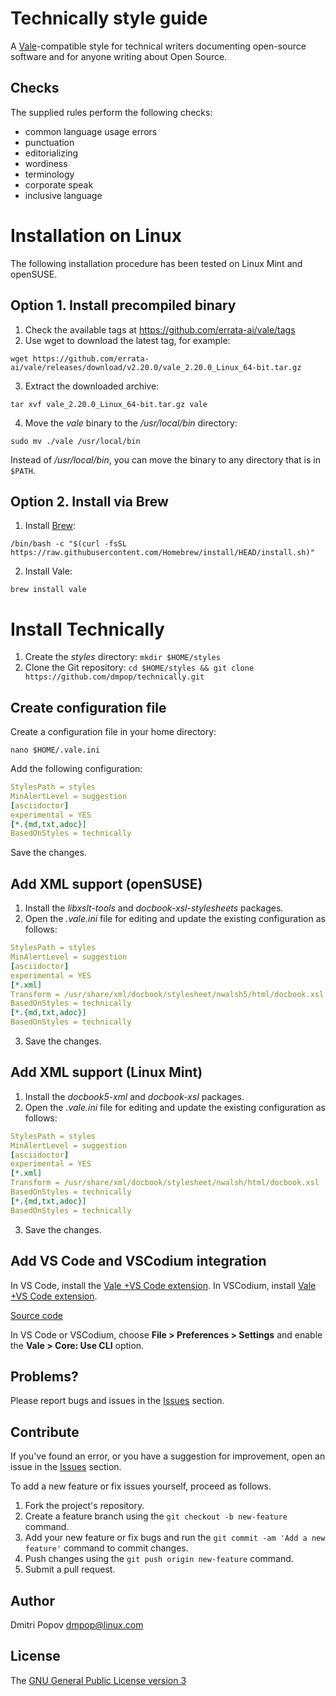 # Technically style guide

A [Vale](https://vale.sh)-compatible style for technical writers documenting open-source software and for anyone writing about Open Source.

## Checks

The supplied rules perform the following checks:

- common language usage errors
- punctuation
- editorializing
- wordiness
- terminology
- corporate speak
- inclusive language

# Installation on Linux

The following installation procedure has been tested on Linux Mint and openSUSE.

## Option 1. Install precompiled binary

1. Check the available tags at https://github.com/errata-ai/vale/tags
2. Use wget to download the latest tag, for example:

```shell
wget https://github.com/errata-ai/vale/releases/download/v2.20.0/vale_2.20.0_Linux_64-bit.tar.gz
```
3. Extract the downloaded archive:

```shell
tar xvf vale_2.20.0_Linux_64-bit.tar.gz vale
```
4. Move the _vale_ binary to the _/usr/local/bin_ directory:
```shell
sudo mv ./vale /usr/local/bin
```

Instead of _/usr/local/bin_, you can move the binary to any directory that is in `$PATH`.

## Option 2. Install via Brew

1. Install [Brew](https://brew.sh):
```shell
/bin/bash -c "$(curl -fsSL https://raw.githubusercontent.com/Homebrew/install/HEAD/install.sh)"
```

2. Install Vale:
```shell
brew install vale
```

# Install Technically

1. Create the _styles_ directory: `mkdir $HOME/styles`
2. Clone the Git repository: `cd $HOME/styles && git clone  https://github.com/dmpop/technically.git`

## Create configuration file

Create a configuration file in your home directory:

```shell
nano $HOME/.vale.ini
```
Add the following configuration:

```yaml
StylesPath = styles
MinAlertLevel = suggestion
[asciidoctor]
experimental = YES
[*.{md,txt,adoc}]
BasedOnStyles = technically
```

Save the changes.

## Add XML support (openSUSE)

1. Install the _libxslt-tools_ and _docbook-xsl-stylesheets_ packages.
2. Open the _.vale.ini_ file for editing and update the existing configuration as follows:

```yaml
StylesPath = styles
MinAlertLevel = suggestion
[asciidoctor]
experimental = YES
[*.xml]
Transform = /usr/share/xml/docbook/stylesheet/nwalsh5/html/docbook.xsl
BasedOnStyles = technically
[*.{md,txt,adoc}]
BasedOnStyles = technically
```

3. Save the changes.

## Add XML support (Linux Mint)

1. Install the _docbook5-xml_ and _docbook-xsl_ packages.
2. Open the _.vale.ini_ file for editing and update the existing configuration as follows:

```yaml
StylesPath = styles
MinAlertLevel = suggestion
[asciidoctor]
experimental = YES
[*.xml]
Transform = /usr/share/xml/docbook/stylesheet/nwalsh/html/docbook.xsl
BasedOnStyles = technically
[*.{md,txt,adoc}]
BasedOnStyles = technically
```

3. Save the changes.

## Add VS Code and VSCodium integration

In VS Code, install the [Vale +VS Code extension](https://marketplace.visualstudio.com/items?itemName=errata-ai.vale-server).
In VSCodium, install [Vale +VS Code extension](https://open-vsx.org/extension/errata-ai/vale-server).

[Source code](https://github.com/errata-ai/vale-vscode)

In VS Code or VSCodium, choose **File > Preferences > Settings** and enable the **Vale > Core: Use CLI** option.

## Problems?

Please report bugs and issues in the [Issues](https://github.com/dmpop/technically/issues) section.

## Contribute

If you've found an error, or you have a suggestion for improvement, open an issue in the [Issues](https://github.com/dmpop/technically/issues) section.

To add a new feature or fix issues yourself, proceed as follows.

1. Fork the project's repository.
2. Create a feature branch using the `git checkout -b new-feature` command.
3. Add your new feature or fix bugs and run the `git commit -am 'Add a new feature'` command to commit changes.
4. Push changes using the `git push origin new-feature` command.
5. Submit a pull request.

## Author

Dmitri Popov [dmpop@linux.com](mailto:dmpop@linux.com)

## License

The [GNU General Public License version 3](http://www.gnu.org/licenses/gpl-3.0.en.html)
